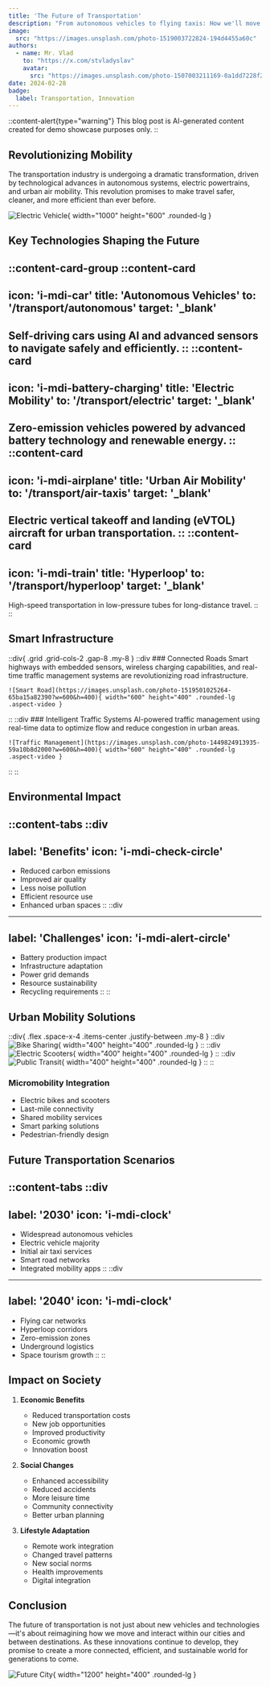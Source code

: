 ```yaml
---
title: 'The Future of Transportation'
description: "From autonomous vehicles to flying taxis: How we'll move tomorrow"
image:
  src: "https://images.unsplash.com/photo-1519003722824-194d4455a60c"
authors:
  - name: Mr. Vlad
    to: "https://x.com/stvladyslav"
    avatar:
      src: "https://images.unsplash.com/photo-1507003211169-0a1dd7228f2d?w=128&h=128&fit=crop"
date: 2024-02-28
badge:
  label: Transportation, Innovation
---
```


::content-alert{type="warning"}
This blog post is AI-generated content created for demo showcase purposes only.
::

## Revolutionizing Mobility

The transportation industry is undergoing a dramatic transformation, driven by technological advances in autonomous systems, electric powertrains, and urban air mobility. This revolution promises to make travel safer, cleaner, and more efficient than ever before.

![Electric Vehicle](https://images.unsplash.com/photo-1593941707882-a5bba14938c7?w=1000&h=600){ width="1000" height="600" .rounded-lg }

## Key Technologies Shaping the Future

::content-card-group
  ::content-card
  ---
  icon: 'i-mdi-car'
  title: 'Autonomous Vehicles'
  to: '/transport/autonomous'
  target: '_blank'
  ---
  Self-driving cars using AI and advanced sensors to navigate safely and efficiently.
  ::
  ::content-card
  ---
  icon: 'i-mdi-battery-charging'
  title: 'Electric Mobility'
  to: '/transport/electric'
  target: '_blank'
  ---
  Zero-emission vehicles powered by advanced battery technology and renewable energy.
  ::
  ::content-card
  ---
  icon: 'i-mdi-airplane'
  title: 'Urban Air Mobility'
  to: '/transport/air-taxis'
  target: '_blank'
  ---
  Electric vertical takeoff and landing (eVTOL) aircraft for urban transportation.
  ::
  ::content-card
  ---
  icon: 'i-mdi-train'
  title: 'Hyperloop'
  to: '/transport/hyperloop'
  target: '_blank'
  ---
  High-speed transportation in low-pressure tubes for long-distance travel.
  ::
::

## Smart Infrastructure

::div{ .grid .grid-cols-2 .gap-8 .my-8 }
  ::div
    ### Connected Roads
    Smart highways with embedded sensors, wireless charging capabilities, and real-time traffic management systems are revolutionizing road infrastructure.

    ![Smart Road](https://images.unsplash.com/photo-1519501025264-65ba15a82390?w=600&h=400){ width="600" height="400" .rounded-lg .aspect-video }
  ::
  ::div
    ### Intelligent Traffic Systems
    AI-powered traffic management using real-time data to optimize flow and reduce congestion in urban areas.

    ![Traffic Management](https://images.unsplash.com/photo-1449824913935-59a10b8d2000?w=600&h=400){ width="600" height="400" .rounded-lg .aspect-video }
  ::
::

## Environmental Impact

::content-tabs
  ::div
  ---
  label: 'Benefits'
  icon: 'i-mdi-check-circle'
  ---
  - Reduced carbon emissions
  - Improved air quality
  - Less noise pollution
  - Efficient resource use
  - Enhanced urban spaces
  ::
  ::div
  ---
  label: 'Challenges'
  icon: 'i-mdi-alert-circle'
  ---
  - Battery production impact
  - Infrastructure adaptation
  - Power grid demands
  - Resource sustainability
  - Recycling requirements
  ::
::

## Urban Mobility Solutions

::div{ .flex .space-x-4 .items-center .justify-between .my-8 }
  ::div
    ![Bike Sharing](https://images.unsplash.com/photo-1556983703-27576e5afa24?w=400&h=400){ width="400" height="400" .rounded-lg }
  ::
  ::div
    ![Electric Scooters](https://images.unsplash.com/photo-1556983703-27576e5afa24?w=400&h=400){ width="400" height="400" .rounded-lg }
  ::
  ::div
    ![Public Transit](https://images.unsplash.com/photo-1556983703-27576e5afa24?w=400&h=400){ width="400" height="400" .rounded-lg }
  ::
::

### Micromobility Integration
- Electric bikes and scooters
- Last-mile connectivity
- Shared mobility services
- Smart parking solutions
- Pedestrian-friendly design

## Future Transportation Scenarios

::content-tabs
  ::div
  ---
  label: '2030'
  icon: 'i-mdi-clock'
  ---
  - Widespread autonomous vehicles
  - Electric vehicle majority
  - Initial air taxi services
  - Smart road networks
  - Integrated mobility apps
  ::
  ::div
  ---
  label: '2040'
  icon: 'i-mdi-clock'
  ---
  - Flying car networks
  - Hyperloop corridors
  - Zero-emission zones
  - Underground logistics
  - Space tourism growth
  ::
::

## Impact on Society

1. **Economic Benefits**
   - Reduced transportation costs
   - New job opportunities
   - Improved productivity
   - Economic growth
   - Innovation boost

2. **Social Changes**
   - Enhanced accessibility
   - Reduced accidents
   - More leisure time
   - Community connectivity
   - Better urban planning

3. **Lifestyle Adaptation**
   - Remote work integration
   - Changed travel patterns
   - New social norms
   - Health improvements
   - Digital integration

## Conclusion

The future of transportation is not just about new vehicles and technologies—it's about reimagining how we move and interact within our cities and between destinations. As these innovations continue to develop, they promise to create a more connected, efficient, and sustainable world for generations to come.

![Future City](https://images.unsplash.com/photo-1519003722824-194d4455a60c?w=1200&h=400){ width="1200" height="400" .rounded-lg } 